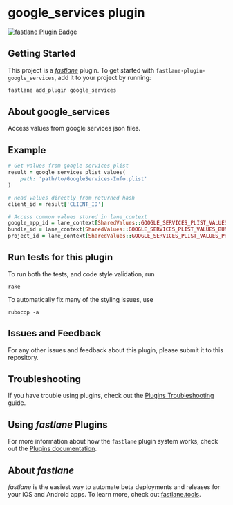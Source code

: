 # google_services plugin

[![fastlane Plugin Badge](https://rawcdn.githack.com/fastlane/fastlane/master/fastlane/assets/plugin-badge.svg)](https://rubygems.org/gems/fastlane-plugin-google_services)

## Getting Started

This project is a [_fastlane_](https://github.com/fastlane/fastlane) plugin. To get started with `fastlane-plugin-google_services`, add it to your project by running:

```bash
fastlane add_plugin google_services
```

## About google_services

Access values from google services json files.

## Example

```ruby
# Get values from google services plist
result = google_services_plist_values(
	path: 'path/to/GoogleServices-Info.plist'
)

# Read values directly from returned hash
client_id = result['CLIENT_ID']

# Access common values stored in lane_context
google_app_id = lane_context[SharedValues::GOOGLE_SERVICES_PLIST_VALUES_GOOGLE_APP_ID]
bundle_id = lane_context[SharedValues::GOOGLE_SERVICES_PLIST_VALUES_BUNDLE_ID]
project_id = lane_context[SharedValues::GOOGLE_SERVICES_PLIST_VALUES_PROJECT_ID]
```

## Run tests for this plugin

To run both the tests, and code style validation, run

```
rake
```

To automatically fix many of the styling issues, use
```
rubocop -a
```

## Issues and Feedback

For any other issues and feedback about this plugin, please submit it to this repository.

## Troubleshooting

If you have trouble using plugins, check out the [Plugins Troubleshooting](https://docs.fastlane.tools/plugins/plugins-troubleshooting/) guide.

## Using _fastlane_ Plugins

For more information about how the `fastlane` plugin system works, check out the [Plugins documentation](https://docs.fastlane.tools/plugins/create-plugin/).

## About _fastlane_

_fastlane_ is the easiest way to automate beta deployments and releases for your iOS and Android apps. To learn more, check out [fastlane.tools](https://fastlane.tools).
